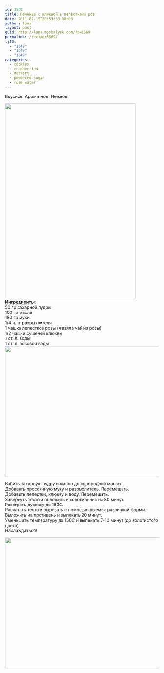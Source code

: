 ```yaml
---
id: 3569
title: Печенье с клюквой и лепестками роз
date: 2011-02-15T20:53:39-08:00
author: lana
layout: post
guid: http://lana.moskalyuk.com/?p=3569
permalink: /recipe/3569/
ljID:
  - "1649"
  - "1649"
  - "1649"
categories:
  - cookies
  - cranberries
  - dessert
  - powdered sugar
  - rose water
---
```

Вкусное. Ароматное. Нежное.

<img loading="lazy" class="alignnone" title="cookies" src="http://farm6.static.flickr.com/5092/5450044064_34ff525573_z.jpg" alt="" width="427" height="640" /> 

<div id="_mcePaste">
  <strong><a href="http://yujai.blogspot.com/2009/08/crackies.html">Ингредиенты</a></strong>:
</div>

<div id="_mcePaste">
  50 гр сахарной пудры
</div>

<div id="_mcePaste">
  100 гр масла
</div>

<div id="_mcePaste">
  180 гр муки
</div>

<div id="_mcePaste">
  1/4 ч. л. разрыхлителя
</div>

<div id="_mcePaste">
  1 чашка лепестков розы (я взяла чай из розы)
</div>

<div id="_mcePaste">
  1/2 чашки сушеной клюквы
</div>

<div id="_mcePaste">
  1 ст. л. воды
</div>

<div id="_mcePaste">
  1 ст. л. розовой воды
</div>

<img loading="lazy" class="alignnone" title="cranberry rose cookies" src="http://farm6.static.flickr.com/5255/5449439815_1cca7e574d_z.jpg" alt="" width="640" height="427" /> 

Взбить сахарную пудру и масло до однородной массы.  
Добавить просеянную муку и разрыхлитель. Перемешать.  
Добавить лепестки, клюкву и воду. Перемешать.  
Завернуть тесто и положить в холодильник на 30 минут.  
Разогреть духовку до 160С.  
Раскатать тесто и вырезать с помощью выемок различной формы.  
Выложить на противень и выпекать 20 минут.  
Уменьшить температуру до 150С и выпекать 7-10 минут (до золотистого цвета)  
Наслаждаться!

<img loading="lazy" class="alignnone" title="cranberry rose cookies" src="http://farm6.static.flickr.com/5220/5450052852_b2a7df921f_z.jpg" alt="" width="640" height="427" />